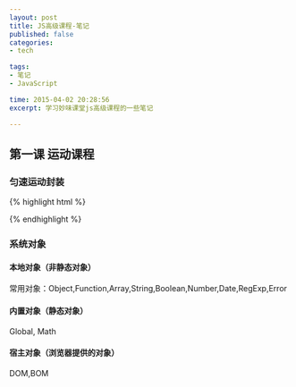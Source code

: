 ```yaml
---
layout: post
title: JS高级课程-笔记
published: false
categories: 
- tech

tags: 
- 笔记
- JavaScript

time: 2015-04-02 20:28:56
excerpt: 学习妙味课堂js高级课程的一些笔记

---
```


## 第一课 运动课程

### 匀速运动封装

{% highlight html %}
<!DOCTYPE html>
<html lang="en">
<head>
    <meta charset="UTF-8">
    <title>简单的匀速运动函数封装</title>
    <script>
    // 封装获取样式函数
    function css(obj, attr){
        return obj.currentStyle ? obj.currentStyle[attr] : getComputedStyle(obj, false)[attr];
    }

    /*bug: 暂无*/
    function startMove (obj, json, iSpeed, fn) {
        clearInterval(obj.iTimer);

        var iCur = 0;// 未运动前的样式值
        var iAfter = 0;// 运动后的样式值

        obj.iTimer = setInterval(function(){
            var bBtn = true;// 控制运动状态是否完结

            for(var attr in json){
                var iTarget = json[attr];

                if (attr == 'opacity') {
                    // Math.round(x)把一个数字舍入为最接近的整数
                    iCur = Math.round(css(obj, 'opacity') * 100);
                }else{
                    iCur = parseInt(css(obj, attr));
                }

                // 获取正确方向上的速度
                var iSpeedNew = iCur < iTarget ? iSpeed : -iSpeed;

                if (iCur !== iTarget) {
                    bBtn = false;
                    iAfter = iCur + iSpeedNew;
                    if (attr == 'opacity') {
                        obj.style.opacity = (iAfter) / 100;
                        // 兼容ie7及以下
                        obj.style.filter = 'alpha(opacity=' + iAfter + ')';
                    }else{
                        // 防止运动越界的 bug
                        if (iSpeedNew > 0 && iAfter > iTarget || iSpeedNew < 0 && iAfter < iTarget) {
                            iAfter = iTarget;
                        }

                        obj.style[attr] = iAfter + 'px';
                    }
                }
            }

            if (bBtn) {
                clearInterval(obj.iTimer);
                // 如果回调函数存在，调用回调函数
                fn && fn.call(obj);
            }

        }, 15);
    }

    window.onload = function(){
        var oDiv = document.getElementById('div');

        startMove(oDiv, {
            left: 1000
        }, 10);

        /*startMove(oDiv, {
            width: 10,
            left: 1000
        }, 5);*/
    }
    </script>
    <style>
    #div{width: 100px;height: 100px;background-color: red;position: absolute;top: 0;left: 0;}
    </style>
</head>
<body>
    <div id="div"></div>
</body>
</html>
{% endhighlight %}

### 摩擦运动封装

原理：在匀速运动的原理上，使每次运动的速度都减一个定值

bug：因为速度不一定，所以减少时难以控制目标值

{% highlight javascript %}
obj.iTimer = setInterval(function(){
    var bBtn = true;// 控制运动状态是否完结

    iSpeed -= 1;// 难以控制目标点

    for(var attr in json){
        // ... 同匀速运动    
    }

    if (bBtn) {
        // ... 同匀速运动
    }
}, 30);
{% endhighlight %}

### 缓冲运动封装

原理：在匀速运动的原理上，使每次运动的速度为 (iTarget - iCur)/num 的值，即速度逐渐减少，最后归零

{% highlight html %}
<!DOCTYPE html>
<html lang="en">
<head>
    <meta charset="UTF-8">
    <title>简单的匀速运动函数封装</title>
    <script>
    // 封装获取样式函数
    function css(obj, attr){
        return obj.currentStyle ? obj.currentStyle[attr] : getComputedStyle(obj, false)[attr];
    }

    /*bug: 暂无*/
    function startMove (obj, json, fn) {
        clearInterval(obj.iTimer);

        var iCur = 0;// 未运动前的样式值
        var iAfter = 0;// 运动后的样式值
        var iSpeed = 0;// 初始化速度

        obj.iTimer = setInterval(function(){
            var bBtn = true;// 控制运动状态是否完结

            for(var attr in json){
                var iTarget = json[attr];

                if (attr == 'opacity') {
                    // Math.round(x)把一个数字舍入为最接近的整数
                    iCur = Math.round(css(obj, 'opacity') * 100);
                }else{
                    iCur = parseInt(css(obj, attr));
                }

                // 计算缓冲后的速度
                iSpeed = (iTarget - iCur) / 8;
                iSpeed = iSpeed > 0 ? Math.ceil(iSpeed) : Math.floor(iSpeed);

                if (iCur !== iTarget) {
                    bBtn = false;
                    iAfter = iCur + iSpeed;
                    if (attr == 'opacity') {
                        obj.style.opacity = (iAfter) / 100;
                        // 兼容ie7及以下
                        obj.style.filter = 'alpha(opacity=' + iAfter + ')';
                    }else{
                        // 防止运动越界的 bug（不再需要）
                        /*if (iSpeed > 0 && iAfter > iTarget || iSpeed < 0 && iAfter < iTarget) {
                            iAfter = iTarget;
                        }*/

                        obj.style[attr] = iAfter + 'px';
                    }
                }
            }

            if (bBtn) {
                clearInterval(obj.iTimer);
                // 如果回调函数存在，调用回调函数
                fn && fn.call(obj);
            }

        }, 15);
    }

    window.onload = function(){
        var oDiv = document.getElementById('div');

        startMove(oDiv, {
            left: 1000,
            top: 500
        }, 10);

        /* 相反无问题
        startMove(oDiv, {
            width: 10,
            left: 1000
        }, 5);*/
    }
    </script>
    <style>
    #div{width: 100px;height: 100px;background-color: red;position: absolute;top: 0;left: 0;}
    </style>
</head>
<body>
    <div id="div"></div>
</body>
</html>
{% endhighlight %}

### 图片预加载原理

* 不直接修改img元素的src，加载完成后，再显示
* 用到的事件
  * onload：加载完成后显示图片
  * onerror：加载失败时，进行其他处理（跳过、显示信息等）
* 预判加载——自动加载下一张图片
* 延迟加载——加载可视区图片，其他图片等进入可视区再加载

{% highlight html %}
<!DOCTYPE html>
<html lang="en">
<head>
    <meta charset="UTF-8">
    <title>图片预加载原理</title>
    <style></style>
</head>
<body>
    <img id="img1" src='' />
    <script>
    /*
    属性：
        src：当我们给Image对象的src属性赋值一个url的时候，这个Image对象就会去加载url资源。加载完成以后的资源被保存到了浏览器的缓存文件夹里面。下次如果我们要去调用这个url地址的时候，直接是从缓存文件夹读取到的。所以速度很快。
    事件：
        onload：当资源加载完成的时候触发
        onerror：当资源加载失败的时候触发
    */
    window.onload = function(){
        var oImage = new Image();
        var oImg = document.getElementById('img1');

        oImage.src = '1.png';
        oImage.onload = function(){
            alert('加载完成');

            document.onclick = function(){
                oImg.src = '1.png';
            }
        }
        oImage.onerror = function(){
            alert('加载出错');
        }
    }
    </script>
</body>
</html>
{% endhighlight %}

实例应用：

{% highlight html %}
<!DOCTYPE html>
<html lang="en">
<head>
    <meta charset="UTF-8">
    <title>图片预加载二</title>
</head>
<body>
    <img src="images/p1.jpg" id="img1" style="width: 300px;" />
    <script>
    window.onload = function(){

        var oImg = document.getElementById('img1');
        var oImage = new Image();
        var arr = [
            'images/p2.jpg',
            'images/3.jpg',
            'images/p4.jpg',
        ];
        var iCur = 0;
        var i = 0;

        xunlei();

        oImg.onclick = function(){
            i++;
            if(i < arr.length){
                oImg.src = arr[i];
            }
        }

        function xunlei(){
            oImage.src = arr[iCur];
            oImage.onload = function(){
                iCur++;
                if(iCur < arr.length){
                    xunlei();
                }
            }
        }

    }
    </script>
</body>
</html>
{% endhighlight %}

图片按需加载：

{% highlight html %}
<!DOCTYPE html>
<html lang="en">
<head>
    <meta charset="UTF-8">
    <title>图片按需加载</title>
    <style>
    #ul1 { margin: 100px auto 0; padding: 0; }
    li { float: left; margin: 0 0 10px 10px; list-style: none; border: 1px solid black;}
    img { width: 300px; height: 200px; display: block; }
    </style>
</head>
<body>
    <ul id="ul1">
        <li><img _src="1.jpg" src="white.jpg"></li>
        <li><img _src="2.jpg" src="white.jpg"></li>
        <li><img _src="3.jpg" src="white.jpg"></li>
        <li><img _src="4.jpg" src="white.jpg"></li>
        <li><img _src="5.jpg" src="white.jpg"></li>
        <li><img _src="6.jpg" src="white.jpg"></li>
        <li><img _src="7.jpg" src="white.jpg"></li>
        <li><img _src="1.jpg" src="white.jpg"></li>
        <li><img _src="2.jpg" src="white.jpg"></li>
        <li><img _src="3.jpg" src="white.jpg"></li>
        <li><img _src="4.jpg" src="white.jpg"></li>
        <li><img _src="5.jpg" src="white.jpg"></li>
        <li><img _src="6.jpg" src="white.jpg"></li>
        <li><img _src="7.jpg" src="white.jpg"></li>
        <li><img _src="1.jpg" src="white.jpg"></li>
        <li><img _src="2.jpg" src="white.jpg"></li>
        <li><img _src="3.jpg" src="white.jpg"></li>
        <li><img _src="4.jpg" src="white.jpg"></li>
        <li><img _src="5.jpg" src="white.jpg"></li>
        <li><img _src="6.jpg" src="white.jpg"></li>
        <li><img _src="7.jpg" src="white.jpg"></li>
        <li><img _src="1.jpg" src="white.jpg"></li>
        <li><img _src="2.jpg" src="white.jpg"></li>
        <li><img _src="3.jpg" src="white.jpg"></li>
        <li><img _src="4.jpg" src="white.jpg"></li>
        <li><img _src="5.jpg" src="white.jpg"></li>
        <li><img _src="6.jpg" src="white.jpg"></li>
        <li><img _src="7.jpg" src="white.jpg"></li>
        <li><img _src="1.jpg" src="white.jpg"></li>
        <li><img _src="2.jpg" src="white.jpg"></li>
        <li><img _src="3.jpg" src="white.jpg"></li>
        <li><img _src="4.jpg" src="white.jpg"></li>
        <li><img _src="5.jpg" src="white.jpg"></li>
        <li><img _src="6.jpg" src="white.jpg"></li>
        <li><img _src="7.jpg" src="white.jpg"></li>
        <li><img _src="1.jpg" src="white.jpg"></li>
        <li><img _src="2.jpg" src="white.jpg"></li>
        <li><img _src="3.jpg" src="white.jpg"></li>
        <li><img _src="4.jpg" src="white.jpg"></li>
        <li><img _src="5.jpg" src="white.jpg"></li>
        <li><img _src="6.jpg" src="white.jpg"></li>
        <li><img _src="7.jpg" src="white.jpg"></li>
        <li><img _src="1.jpg" src="white.jpg"></li>
        <li><img _src="2.jpg" src="white.jpg"></li>
        <li><img _src="3.jpg" src="white.jpg"></li>
        <li><img _src="4.jpg" src="white.jpg"></li>
        <li><img _src="5.jpg" src="white.jpg"></li>
        <li><img _src="6.jpg" src="white.jpg"></li>
        <li><img _src="7.jpg" src="white.jpg"></li>
    </ul>
    <script>
    window.onload = function(){
        var oUl = document.getElementById('ul1');
        var aImg = oUl.getElementsByTagName('img');

        showImg();
        window.onscroll = showImage;

        function showImg(){

            var scrollTop = document.documentElement.scrollTop || document.body.scrollTop;
            for(var i=0; i<aImg.length; i++){

                // 判断图片加载状态和是否位于可视区
                if(!aImg[i].isLoad && getTop(aImg[i]) < scrollTop + document.documentElement.clientHeight ){
                    aImg[i].src = aImg[i].getAttribute('_src');
                    aImg[i].isLoad = true;
                }
            }
        }

        // 获取图片位置
        function getTop(obj){
            var iTop = 0;
            while(obj){
                iTop += obj.offsetTop;
                obj = obj.offsetParent;
            }
            return iTop;
        }
    }
    </script>
</body>
</html>
{% endhighlight %}

### 弹性运动原理

* 在目标点左边，加速；在目标点右边，减速
* 根据距离，计算加速度

#### 普通弹性运动

{% highlight html %}
<!DOCTYPE html>
<html lang="en">
<head>
    <meta charset="UTF-8">
    <title>弹性运动</title>
    <style>
    #div1 { width: 100px; height: 100px; background: red; position: absolute; left: 0; }
    #bg { width: 1px; height: 500px; background: black; position: absolute; left: 500px; top: 0; }
    </style>
</head>
<body>
    <input type="button" value="开始运动" id="input1">
    <div id="div1"></div>
    <div id="bg"></div>
    <script>
    window.onload = function(){
        var oInput = document.getElementById('input1');
        var oDiv = document.getElementById('div1');
        var timer = null;
        var iSpeed = 0;

        oInput.onclick = function(){

            startMove();

        }

        function startMove(){

            clearInterval(timer);
            timer = setInterval(function(){

                // 实际走了不止500
                if(oDiv.offsetLeft < 500){
                    iSpeed += 5;
                } else {
                    // 当iSpeed小于0时开始回弹
                    iSpeed -= 5;
                }
                oDiv.style.left = oDiv.offsetLeft + iSpeed + 'px';

            }, 30);

        }
    }
    </script>
</body>
</html>
{% endhighlight %}


#### 弹性运动带摩擦

{% highlight html %}
<!DOCTYPE html>
<html lang="en">
<head>
    <meta charset="UTF-8">
    <title>弹性运动</title>
    <style>
    #div1 { width: 100px; height: 100px; background: red; position: absolute; left: 0; }
    #bg { width: 1px; height: 500px; background: black; position: absolute; left: 500px; top: 0; }
    </style>
</head>
<body>
    <input type="button" value="开始运动" id="input1">
    <div id="div1"></div>
    <div id="bg"></div>
    <script>
    // 在目标地会停止
    window.onload = function(){
        var oInput = document.getElementById('input1');
        var oDiv = document.getElementById('div1');
        var timer = null;
        var iSpeed = 0;

        oInput.onclick = function(){

            startMove();

        }

        function startMove(){

            clearInterval(timer);
            timer = setInterval(function(){

                // if(oDiv.offsetLeft < 500){
                //  iSpeed += (500 - oDiv.offsetLeft)/50;
                // } else {
                //  iSpeed -= (oDiv.offsetLeft - 500)/50;
                // }

                iSpeed += (500 - oDiv.offsetLeft)/50;
                iSpeed *= 0.95;

                // Math.abs()返回一个数字的绝对值
                if(Math.abs(iSpeed) <= 1 && Math.abs(500 - oDiv.offsetLeft) <=1 ){
                    clearInterval(timer);

                    // 回归目标地
                    oDiv.style.left = '500px';
                    iSpeed = 0;
                } else {
                    oDiv.style.left = oDiv.offsetLeft + iSpeed + 'px';
                }

            }, 30);

        }
    }
    </script>
</body>
</html>
{% endhighlight %}

### 弹性过界

{% highlight html %}
<!DOCTYPE html>
<html lang="en">
<head>
    <meta charset="UTF-8">
    <title>弹性过界</title>
    <style>
    #div1 { width: 100px; height: 30px; background: red; }
    </style>
</head>
<body>
    <div id="div1"></div>
    <script>
    window.onload = function(){

        var oDiv = document.getElementById('div1');
        var timer = null;
        var iSpeed = 0;

        oDiv.onmouseover = function(){
            startMove(300);
        }
        oDiv.onmouseout = function(){
            startMove(30);
        }

        function startMove(iTarget){

            clearInterval(timer);
            timer = setInterval(function(){
                iSpeed += (iTarget - oDiv.offsetHeight) / 6;
                iSpeed *= 0.75;
                
                if(Math.abs(iSpeed) <= 1 && Math.abs(iTarget - oDiv.offsetHeight) <= 1){
                    clearInterval(timer);
                    iSpeed = 0;
                    oDiv.style.height = iTarget + 'px';
                } else {
                    var H = oDiv.offsetHeight + iSpeed; 
                    // 解决IE下的弹性过界的问题
                    // ie8一下，width等值不能为负数
                    if(H < 0) {
                        H = 0;
                    }
                    oDiv.style.height = H + 'px';
                }
            }, 30)

        }

    }
    </script>
</body>
</html>
{% endhighlight %}

#### 完整弹性框架

{% highlight javascript %}
function css(obj, attr){
    return obj.currentStyle ? obj.currentStyle[attr] : getComputedStyle(obj, false)[attr];
}

function startMove (obj, json, fn) {
    // body...
    clearInterval(obj.iTimer);

    // 循环所有运动参数
    var iSpeed = {};
    for(var attr in json){
        iSpeed[attr] = 0;
    }

    obj.iTimer = setInterval(function(){

        var bBtn = true;// 处理临界状态

        for(var attr in json){
            var iCur = 0;

            if(attr === 'opacity'){
                iCur = Math.round(css(obj, attr) * 100);
            }else{
                iCur = parseInt(css(obj, attr));
            }

            iSpeed[attr] += (json[attr] - iCur)/6;
            iSpeed[attr] *= 0.75;

            if (Math.abs(iSpeed[attr]) > 1 && Math.abs(500 - iCur) > 1) {
                bBtn = false;
            }

            var value = iCur + iSpeed[attr];

            // 处理ie宽度和高度越界
            if(value < 0 && (attr === 'width' || attr === 'height')){
                value = 0;
            }

            if(attr == 'opacity'){
                    obj.style.filter = 'alpha(opacity='+ value +')';
                    obj.style.opacity = value / 100; 
            }
            else{
                    obj.style[attr] = value + 'px';
            }
        }


        if (bBtn) {
            clearInterval(obj.iTimer);

            // 临界值处理
            for(var attr in json){
                iSpeed[attr] = 0;
                if(attr == 'opacity'){
                        obj.style.filter = 'alpha(opacity='+ json[attr] +')';
                        obj.style.opacity = json[attr] / 100; 
                }
                else{
                        obj.style[attr] = json[attr] + 'px';
                }
            }
            
            if(fn){
                fn.call(obj);
            }
        }
    }, 30); 
}
{% endhighlight %}



## 第二课 面向对象课程

> 虽然Object构造函数和对象字面量的方法都可以用来创建单个对象，但这些方式都有明
> 显的缺点：**使用一个接口创建很多对象时，会产生大量的代码**

### 工厂模式（存在缺点）

{% highlight javascript %}
function createPerson(name, sex, job) {
    // 1.原料
    var obj = new Object();

    // 2.加工
    obj.name = name;
    obj.sex = sex;
    obj.job = job;

    obj.sayName = function() {
        alert('我叫' + obj.name);
    };

    obj.saySex = function() {
        alert('我的性别' + obj.sex);
    };

    obj.sayJob = function() {
        alert('我的工作是' + obj.name);
    };

    // 3.出厂
    return obj;
}

window.onload = function() {
    var p1 = createPerson('wayne', '男', '学生');
    var p2 = createPerson('luccy', '女', '学生');

    p1.sayName();
    p1.saySex();
    p2.sayName();
    p2.saySex();

    // 此时两个实例的方法不属于同一个对象，如果定义多个实例，
    // 则有多个相同的方法占据空间，过于浪费空间
    alert(p1.sayName() == p2.sayName());// false
}
{% endhighlight %} 

缺点：

* 没有new方法
* 每个对象都有一套自己的函数--浪费资源
* 没有解决对象的识别性问题

### 构造函数模式（也有缺点）

{% highlight javascript %}
function Person(name, sex, job) {
    this.name = name;
    this.sex = sex;
    this.job = job;

    this.sayName = function() {
        alert('我叫' + obj.name);
    };

    this.saySex = function() {
        alert('我的性别' + obj.sex);
    };

    this.sayJob = function() {
        alert('我的工作是' + obj.name);
    };

    // 因为创建对象时使用了 new 关键字，所以就不需要返回对象了
}

window.onload = function() {
    // 可以作为构造函数使用
    var p1 = new Person('wayne', '男', '学生');
    var p2 = new Person('luccy', '女', '学生');
    // 作为普通函数使用
    Person('wayne','男','学生');
    window.sayName(); // 此时指向 window
    
    p1.sayName();
    p1.saySex();
    p2.sayName();
    p2.saySex();

    // 依旧没有解决方法不在同一个对象下面的问题
    alert(p1.sayName == p2.sayName);// false
}
{% endhighlight %} 

缺点：

* ECMA 中每个函数也是一个对象，因此每定义一个恶函数也就相当于实例化了一个对象
* 每声明一个实例就相当创建了同一个方法，但两个方法却是独立存在的，类似于工厂模式的问题

### 原型模式(常用)

原型：prototype 每个函数都有一个原型属性，这个属性是一个指针，指向一个对象，而这个对象的用途是包含可以由特定类型的所有实例共享的属性和方法

{% highlight javascript %}
function Person(name, sex, job) {
    this.name = name;
    this.sex = sex;
    this.job = job;
}

// 将方法定义在对象的原型上来共享对象所包含的属性和方法
Person.prototype.sayName = function() {
    alert('我叫' + this.name);
};

Person.prototype.saySex = function() {
    alert('我的性别' + this.sex);
};

Person.prototype.sayJob = function() {
    alert('我的工作是' + this.name);
};

window.onload = function() {
    var p1 = new Person('wayne', '男', '学生');
    var p2 = new Person('luccy', '女', '学生');

    p1.sayName();
    p1.saySex();
    p2.sayName();
    p2.saySex();

    // 方法为同一个对象下的资源
    alert(p1.sayName == p2.sayName); // true
}
{% endhighlight %} 

### 实例：面向对象的选项卡

面向过程的选项卡：

{% highlight html %}
<!DOCTYPE html>
<html lang="en">
<head>
    <meta charset="UTF-8">
    <title>选项卡</title>
    <style>
    #div1 div{display: none;width: 200px;height: 200px;border: 1px solid black;}
    .active{background-color: red;}
    </style>
    <script>
    window.onload = function(){
        var oDiv = document.getElementById('div1'),
            aBtn = document.getElementsByTagName('input'),
            aDiv = oDiv.getElementsByTagName('div'),
            i = 0;

        for (var i = 0; i < aBtn.length; i++) {
            aBtn[i].index = i;

            aBtn[i].onclick = function(){
                for (var i = 0; i < aBtn.length; i++) {
                    aBtn[i].className = '';
                    aDiv[i].style.display = 'none';
                };
                this.className = 'active';
                aDiv[this.index].style.display = 'block';
            };
        };
    };
    </script>
</head>
<body>
    <div id="div1">
        <input type="button" value="1">
        <input type="button" value='2'>
        <input type="button" value='3'>
        <div></div>
        <div></div>
        <div></div>
    </div>
</body>
</html>
{% endhighlight %} 

面向对象的选项卡：**注意 this 的指向问题**

{% highlight javascript %}
/*改写：
    1.前提：所有东西都在onload里
    2.改写：不能有函数嵌套，但可以有全局变量
    3.onload改写成构造函数 
        onload  - 构造函数
        全局变量  -  属性
        函数 - 方法
    4.处理this指向问题（闭包的方式）
        定时器  再嵌套一层function(){},把this存起来使用
        事件
*/

window.onload = function(){ 
    var oTab = new TabSwitch('div1');
}

// 改写成对象
function TabSwitch(id) {
    var oDiv = document.getElementById(id);
    this.aDiv = oDiv.getElementsByTagName('div');
        i = 0;
    this.aBtn = document.getElementsByTagName('input');

    // 定时器和事件的 this 指向问题都可以用类似的方法解决
    var _this = this;// 这个this为oTab实例

    for (var i = 0; i < this.aBtn.length; i++) {
        this.aBtn[i].index = i;

        this.aBtn[i].onclick = function(){
            _this.tab(this);// this为aBtn[i];
        };
    };
};

// 改写成对象原型上的方法
TabSwitch.prototype.tab = function(oBtn) {
    // alert(this);
    for (var i = 0; i < this.aBtn.length; i++) {
        this.aBtn[i].className = '';
        this.aDiv[i].style.display = 'none';
    };
    oBtn.className = 'active';
    this.aDiv[oBtn.index].style.display = 'block';
};
{% endhighlight %} 

### json中的面向对象

{% highlight javascript %}
// json 本身也是一个对象，因此也可以自由定义方法
var wayne = {};

wayne.common = {
    name : 'wayne',
    sex : 'man',
    job : 'student',

    showName : function(){
        alert('我的名字叫做' + this.name);
    }
}

wayne.common.showName();

// 类似于java中包的概念
var miaov = {};

miaov.common = {
    getClass : function(){

    },

    getId : function(){

    }
}

miaov.fx = {
    startMove : function(){

    }
}

// 在公司中把相同的东西包在同一个包中
{% endhighlight %}  

### 实例：面向对象的拖拽动画的实现

面向过程的拖拽：

{% highlight html %}
<!DOCTYPE html>
<html lang="en">
<head>
    <meta charset="UTF-8">
    <title>面向过程的拖拽</title>
    <style>
    #div{width: 100px;height: 100px;background-color: red;position: absolute;}
    </style>
</head>
<body>
    <div id="div"></div>
    <script>
    window.onload = function(){
        var oDiv = document.getElementById('div');

        oDiv.onmousedown = function(ev){
            var ev = ev || event;

            var disX = ev.clientX - oDiv.offsetLeft;
            var disY = ev.clientY - oDiv.offsetTop;

            document.onmousemove = function(ev){
                var ev = ev || event;

                oDiv.style.left = ev.clientX - disX + 'px';
                oDiv.style.top = ev.clientY - disY + iScroll + 'px';
            }

            document.onmouseup = function(ev){
                var ev = ev || event;

                document.onmousemove = null;
                document.onmoseup = null;
            }
        }
    }
    </script>
</body>
</html>
{% endhighlight %} 

面向对象的拖拽：

{% highlight javascript %}
function Drag(id) {
    var _this = this;
    console.log(this);// this指向 Drag 

    this.oDiv = document.getElementById(id);
    this.disX = 0;
    this.disY = 0;

    // this.oDiv.onmousedown = this.fnDown;
    
    this.oDiv.onmousedown = function(){
        console.log(this); // this指向 oDiv

        _this.fnDown();
    };
}

Drag.prototype.fnDown = function(ev) {
    var _this = this;

    var ev = ev || event;
    console.log(this); // 指向 Drag
    this.disX = ev.clientX - this.oDiv.offsetLeft;
    this.disY = ev.clientY - this.oDiv.offsetTop;

    document.onmousemove = function(){
        _this.fnMove();
    };

    document.onmouseup = function(){
        _this.fnUp();
    };
}

Drag.prototype.fnMove = function(ev) {
    var ev = ev || event;

    this.oDiv.style.left = ev.clientX - this.disX + 'px';
    this.oDiv.style.top = ev.clientY - this.disY + 'px';
}

Drag.prototype.fnUp = function(ev) {
    document.onmousemove = null;
    document.onmoseup = null;
}

window.onload = function(){
    var oDiv = new Drag('div');
}
{% endhighlight %}

### 继承

{% highlight javascript %}
// Person类
function Person (name, sex) {
    this.name = name;
    this.sex = sex;
}

Person.prototype.showSex = function(){
    alert(this.sex);
}

Person.prototype.showName = function(){
    alert(this.name);
}

// Worker类
function Worker(name, sex, job){
    // 调用父级的构造函数
    // 通过 call 来改变 this 指向
    // 构造函数伪装
    Person.call(this, name, sex);

    this.job = job;
}

//原型链 --- 继承父级的原型
// Worker.prototype = Person.prototype; // 会影响父类

// 解决引用带来的问题
for(var i in Person.prototype){
    Worker.prototype[i] = Person.prototype[i];
}

Worker.prototype.showJob = function(){
    alert(this.job);
}

var oW1 = new Worker('blue', '男', '程序员');

oW1.showName();
oW1.showJob();

var oP1 = new Person('leo','男'); 
alert(oP1.showJob);// undefined
{% endhighlight %} 

### 实例：拖拽对象的继承应用

父类：Drag.js

{% highlight javascript %}
function Drag(id) {
    var _this = this;
    console.log(this); // this指向 Drag 

    this.oDiv = document.getElementById(id);
    this.disX = 0;
    this.disY = 0;

    // this.oDiv.onmousedown = this.fnDown;

    this.oDiv.onmousedown = function() {
        console.log(this); // this指向 oDiv

        _this.fnDown();
    };
}

Drag.prototype.fnDown = function(ev) {
    var _this = this;

    var ev = ev || event;
    console.log(this); // 指向 Drag
    this.disX = ev.clientX - this.oDiv.offsetLeft;
    this.disY = ev.clientY - this.oDiv.offsetTop;

    document.onmousemove = function() {
        _this.fnMove();
    };

    document.onmouseup = function() {
        _this.fnUp();
    };
}

Drag.prototype.fnMove = function(ev) {
    var ev = ev || event;

    this.oDiv.style.left = ev.clientX - this.disX + 'px';
    this.oDiv.style.top = ev.clientY - this.disY + 'px';
}

Drag.prototype.fnUp = function(ev) {
    document.onmousemove = null;
    document.onmoseup = null;
}
{% endhighlight %} 

子类：LimitDrag.js

{% highlight javascript %}
function LimitDrag(id) {
    Drag.call(this, id);
}

for (var i in Drag.prototype) {
    LimitDrag.prototype[i] = Drag.prototype[i];
}

LimitDrag.prototype.fnMove = function(ev) {
    var ev = ev || event;
    var l = ev.clientX - this.disX;
    var t = ev.clientY - this.disY;

    if (l < 0) {
        l = 0;
    } else if (l > document.documentElement.clientWidth - this.oDiv.offsetWidth) {
        l = document.documentElement.clientWidth - this.oDiv.offsetWidth;
    }

    if (t < 0) {
        t = 0;
    } else if (t > document.documentElement.clientHeight - this.oDiv.offsetHeight) {
        t = document.documentElement.clientHeight - this.oDiv.offsetHeight;
    }

    this.oDiv.style.left = l + 'px';
    this.oDiv.style.top = t + 'px';
}
{% endhighlight %} 

应用：

{% highlight html %}
<!DOCTYPE html>
<html lang="en">
<head>
    <meta charset="UTF-8">
    <title>继承拖拽-限制拖拽</title>
    <style>
    #div{width: 100px;height: 100px;background-color: orange;position: absolute;}
    #div1{width: 100px;height: 100px;background-color: yellow;position: absolute;}
    </style>
    <script src="Drag.js"></script>
    <script src="LimitDrag.js"></script>
</head>
<body>
    <div id="div"></div>
    <div id="div1"></div>
    <script>
    window.onload = function(){
        var oDiv = new 1Drag('div');
        var oDiv1 = new LimitDrag('div1');
    }
    </script>
</body>
</html>
{% endhighlight %} 

### 系统对象

#### 本地对象（非静态对象）

常用对象：Object,Function,Array,String,Boolean,Number,Date,RegExp,Error

#### 内置对象（静态对象）

Global, Math

#### 宿主对象（浏览器提供的对象）

DOM,BOM